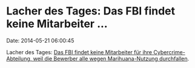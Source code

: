 Lacher des Tages: Das FBI findet keine Mitarbeiter \...
=======================================================

Date: 2014-05-21 06:00:45

Lacher des Tages: [Das FBI findet keine Mitarbeiter für ihre
Cybercrime-Abteilung, weil die Bewerber alle wegen Marihuana-Nutzung
durchfallen](http://blogs.wsj.com/law/2014/05/20/director-comey-fbi-grappling-with-hiring-policy-concerning-marijuana/).
